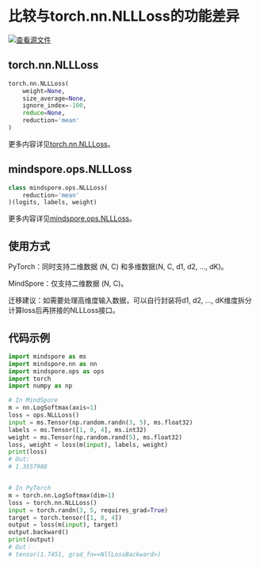 # 比较与torch.nn.NLLLoss的功能差异

[![查看源文件](https://mindspore-website.obs.cn-north-4.myhuaweicloud.com/website-images/r1.10/resource/_static/logo_source.png)](https://gitee.com/mindspore/docs/blob/r1.10/docs/mindspore/source_zh_cn/note/api_mapping/pytorch_diff/NLLLoss.md)

## torch.nn.NLLLoss

```python
torch.nn.NLLLoss(
    weight=None,
    size_average=None,
    ignore_index=-100,
    reduce=None,
    reduction='mean'
)
```

更多内容详见[torch.nn.NLLLoss](https://pytorch.org/docs/1.5.0/nn.html#torch.nn.NLLLoss)。

## mindspore.ops.NLLLoss

```python
class mindspore.ops.NLLLoss(
    reduction='mean'
)(logits, labels, weight)
```

更多内容详见[mindspore.ops.NLLLoss](https://mindspore.cn/docs/zh-CN/r1.10/api_python/ops/mindspore.ops.NLLLoss.html#mindspore.ops.NLLLoss)。

## 使用方式

PyTorch：同时支持二维数据 (N, C) 和多维数据(N, C, d1, d2, ..., dK)。

MindSpore：仅支持二维数据 (N, C)。

迁移建议：如需要处理高维度输入数据，可以自行封装将d1, d2, ..., dK维度拆分计算loss后再拼接的NLLLoss接口。

## 代码示例

```python
import mindspore as ms
import mindspore.nn as nn
import mindspore.ops as ops
import torch
import numpy as np

# In MindSpore
m = nn.LogSoftmax(axis=1)
loss = ops.NLLLoss()
input = ms.Tensor(np.random.randn(3, 5), ms.float32)
labels = ms.Tensor([1, 0, 4], ms.int32)
weight = ms.Tensor(np.random.rand(5), ms.float32)
loss, weight = loss(m(input), labels, weight)
print(loss)
# Out:
# 1.3557988


# In PyTorch
m = torch.nn.LogSoftmax(dim=1)
loss = torch.nn.NLLLoss()
input = torch.randn(3, 5, requires_grad=True)
target = torch.tensor([1, 0, 4])
output = loss(m(input), target)
output.backward()
print(output)
# Out：
# tensor(1.7451, grad_fn=<NllLossBackward>)
```
